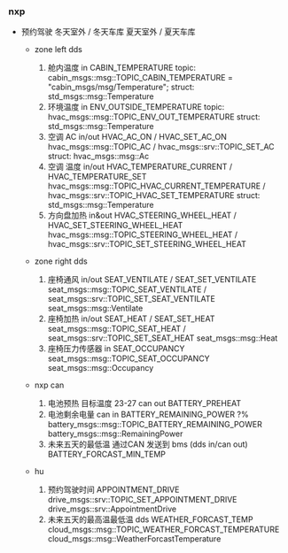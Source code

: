 ###  nxp

+ 预约驾驶
冬天室外 / 冬天车库
夏天室外 / 夏天车库
  - zone left dds
    1. 舱内温度         in         CABIN_TEMPERATURE  topic: cabin_msgs::msg::TOPIC_CABIN_TEMPERATURE = "cabin_msgs/msg/Temperature";     struct: std_msgs::msg::Temperature
    2. 环境温度         in         ENV_OUTSIDE_TEMPERATURE     topic:  hvac_msgs::msg::TOPIC_ENV_OUT_TEMPERATURE      struct: std_msgs::msg::Temperature
    3. 空调 AC          in/out     HVAC_AC_ON / HVAC_SET_AC_ON  hvac_msgs::msg::TOPIC_AC / hvac_msgs::srv::TOPIC_SET_AC            struct: hvac_msgs::msg::Ac  
    4. 空调 温度        in/out     HVAC_TEMPERATURE_CURRENT / HVAC_TEMPERATURE_SET  hvac_msgs::msg::TOPIC_HVAC_CURRENT_TEMPERATURE /  hvac_msgs::srv::TOPIC_HVAC_SET_TEMPERATURE     struct: std_msgs::msg::Temperature
    5. 方向盘加热       in&out     HVAC_STEERING_WHEEL_HEAT  / HVAC_SET_STEERING_WHEEL_HEAT   hvac_msgs::msg::TOPIC_STEERING_WHEEL_HEAT / hvac_msgs::srv::TOPIC_SET_STEERING_WHEEL_HEAT

  - zone right dds
    1. 座椅通风         in/out     SEAT_VENTILATE / SEAT_SET_VENTILATE   seat_msgs::msg::TOPIC_SEAT_VENTILATE   / seat_msgs::srv::TOPIC_SET_SEAT_VENTILATE        seat_msgs::msg::Ventilate
    2. 座椅加热         in/out     SEAT_HEAT / SEAT_SET_HEAT   seat_msgs::msg::TOPIC_SEAT_HEAT   /   seat_msgs::srv::TOPIC_SET_SEAT_HEAT        seat_msgs::msg::Heat
    3. 座椅压力传感器   in         SEAT_OCCUPANCY            seat_msgs::msg::TOPIC_SEAT_OCCUPANCY  seat_msgs::msg::Occupancy

  - nxp can
    1. 电池预热  目标温度 23-27   can out    BATTERY_PREHEAT
    2. 电池剩余电量               can in     BATTERY_REMAINING_POWER  ?%    battery_msgs::msg::TOPIC_BATTERY_REMAINING_POWER   battery_msgs::msg::RemainingPower
    3. 未来五天的最低温 通过CAN 发送到 bms  (dds in/can out) BATTERY_FORCAST_MIN_TEMP
  - hu            
    1. 预约驾驶时间                       APPOINTMENT_DRIVE    drive_msgs::srv::TOPIC_SET_APPOINTMENT_DRIVE    drive_msgs::srv::AppointmentDrive
    2. 未来五天的最高温最低温   dds               WEATHER_FORCAST_TEMP              cloud_msgs::msg::TOPIC_WEATHER_FORCAST_TEMPERATURE             cloud_msgs::msg::WeatherForcastTemperature

